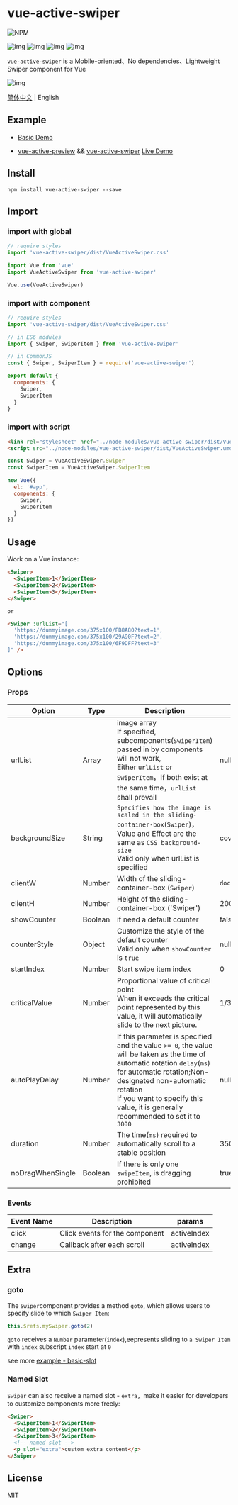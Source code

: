 # vue-active-swiper

![NPM](https://nodei.co/npm/vue-active-swiper.png?downloads=true&downloadRank=true&stars=true)

![img](https://img.shields.io/npm/v/vue-active-swiper.svg) ![img](https://img.shields.io/bundlephobia/minzip/vue-active-swiper.svg) ![img](https://img.shields.io/npm/dt/vue-active-swiper.svg) ![img](https://img.shields.io/github/license/accforgit/vue-active-swiper.svg)

`vue-active-swiper` is a Mobile-oriented、No dependencies、Lightweight Swiper component for Vue

![img](https://raw.githubusercontent.com/accforgit/vue-active-swiper/master/public/swiper-1.gif)

[简体中文](https://github.com/accforgit/vue-active-swiper/blob/master/README.md) | English

## Example

- [Basic Demo](https://accforgit.github.io/vue-active-swiper/basic.html)

- [vue-active-preview](https://github.com/accforgit/vue-active-preview) && [vue-active-swiper](https://github.com/accforgit/vue-active-swiper) [Live Demo](https://accforgit.github.io/vue-active-preview/swiper_preview.html)

## Install

```
npm install vue-active-swiper --save
```

## Import

### import with global

```js
// require styles
import 'vue-active-swiper/dist/VueActiveSwiper.css'

import Vue from 'vue'
import VueActiveSwiper from 'vue-active-swiper'

Vue.use(VueActiveSwiper)
```

### import with component

```js
// require styles
import 'vue-active-swiper/dist/VueActiveSwiper.css'

// in ES6 modules
import { Swiper, SwiperItem } from 'vue-active-swiper'

// in CommonJS
const { Swiper, SwiperItem } = require('vue-active-swiper')

export default {
  components: {
    Swiper,
    SwiperItem
  }
}
```

### import with script

```html
<link rel="stylesheet" href="../node-modules/vue-active-swiper/dist/VueActiveSwiper.css" charset="utf-8">
<script src="../node-modules/vue-active-swiper/dist/VueActiveSwiper.umd.min.js"></script>
```

```js
const Swiper = VueActiveSwiper.Swiper
const SwiperItem = VueActiveSwiper.SwiperItem

new Vue({
  el: '#app',
  components: {
    Swiper,
    SwiperItem
  }
})
```

## Usage

Work on a Vue instance:
```html
<Swiper>
  <SwiperItem>1</SwiperItem>
  <SwiperItem>2</SwiperItem>
  <SwiperItem>3</SwiperItem>
</Swiper>
```
`or`
```html
<Swiper :urlList="[
  'https://dummyimage.com/375x100/FB8A80?text=1',
  'https://dummyimage.com/375x100/29A90F?text=2',
  'https://dummyimage.com/375x100/6F9DFF?text=3'
]" />
```

## Options

### Props

|Option|Type|Description|Default|necessary|
|----|---|----|----|---|
|urlList|Array|image array <br>If specified, subcomponents(`SwiperItem`) passed in by components will not work,<br> Either `urlList` or `SwiperItem`，If both exist at the same time，`urlList` shall prevail|null|false|
|backgroundSize|String|`Specifies how the image is scaled in the sliding-container-box`(`Swiper`)，Value and Effect are the same as `CSS background-size` <br>Valid only when urlList is specified|cover|false|
|clientW|Number|Width of the sliding-container-box (`Swiper`)|`document.documentElement.clientWidth`|false|
|clientH|Number|Height of the sliding-container-box (`Swiper')|200|false|
|showCounter|Boolean|if need a default counter|false|false|
|counterStyle|Object|Customize the style of the default counter <br>Valid only when `showCounter` is `true`|null|false|
|startIndex|Number|Start swipe item index|0|false|
|criticalValue|Number|Proportional value of critical point <br>When it exceeds the critical point represented by this value, it will automatically slide to the next picture.|1/3|false|
|autoPlayDelay|Number|If this parameter is specified and the value `>= 0`, the value will be taken as the time of automatic rotation `delay`(`ms`) for automatic rotation;Non-designated non-automatic rotation <br>If you want to specify this value, it is generally recommended to set it to `3000`|null|false|
|duration|Number|The time(`ms`) required to automatically scroll to a stable position|350|false|
|noDragWhenSingle|Boolean|If there is only one `swipeItem`, is dragging prohibited|true|false|

### Events

|Event Name|Description|params|
|---|---|---|
|click|Click events for the component|activeIndex|
|change|Callback after each scroll|activeIndex|

## Extra

### goto

The `Swiper`component provides a method `goto`, which allows users to specify slide to which `Swiper Item`:

```js
this.$refs.mySwiper.goto(2)
```
`goto` receives a `Number` parameter(`index`),eepresents sliding to `a Swiper Item` with `index` subscript 
`index` start at `0`

see more [example - basic-slot](https://github.com/accforgit/vue-active-swiper/blob/master/example/basic-slot.vue)

### Named Slot

`Swiper` can also receive a named slot - `extra`，make it easier for developers to customize components more freely:

```html
<Swiper>
  <SwiperItem>1</SwiperItem>
  <SwiperItem>2</SwiperItem>
  <SwiperItem>3</SwiperItem>
  <!-- named slot -->
  <p slot="extra">custom extra content</p>
</Swiper>
```

## License

MIT